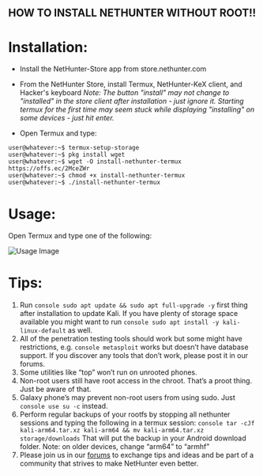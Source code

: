 ## HOW TO INSTALL NETHUNTER WITHOUT ROOT!!

# Installation:

- Install the NetHunter-Store app from store.nethunter.com

- From the NetHunter Store, install Termux, NetHunter-KeX client, and Hacker's keyboard *Note: The button "install"
may not change to "installed" in the store client after installation - just ignore it. Starting termux for the first
time may seem stuck while displaying "installing" on some devices - just hit enter.*

- Open Termux and type:
```console
user@whatever:~$ termux-setup-storage
user@whatever:~$ pkg install wget
user@whatever:~$ wget -O install-nethunter-termux https://offs.ec/2MceZWr
user@whatever:~$ chmod +x install-nethunter-termux
user@whatever:~$ ./install-nethunter-termux
```

# Usage:

Open Termux and type one of the following:

![Usage Image](http://46.246.231.108/nethunter-rootless-usage.PNG)

# Tips:

1. Run ```console sudo apt update && sudo apt full-upgrade -y``` first thing after installation to update Kali. If you have plenty of storage space available you might want to run ```console sudo apt install -y kali-linux-default``` as well.
2. All of the penetration testing tools should work but some might have restrictions, e.g. ```console metasploit``` works but doesn’t have database support. If you discover any tools that don’t work, please post it in our forums.
3. Some utilities like “top” won’t run on unrooted phones.
4. Non-root users still have root access in the chroot. That’s a proot thing. Just be aware of that.
5. Galaxy phone’s may prevent non-root users from using sudo. Just ```console use su -c``` instead.
6. Perform regular backups of your rootfs by stopping all nethunter sessions and typing the following in a termux session: ```console tar -cJf kali-arm64.tar.xz kali-arm64 && mv kali-arm64.tar.xz storage/downloads``` That will put the backup in your Android download folder. Note: on older devices, change “arm64” to “armhf”
7. Please join us in our [forums](https://forums.kali.org/forumdisplay.php?14-NetHunter-Forums) to exchange tips and ideas and be part of a community that strives to make NetHunter even better.
